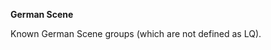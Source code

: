 <!-- markdownlint-disable MD041-->
**German Scene**<br>

Known German Scene groups (which are not defined as LQ).
<!-- markdownlint-enable MD041-->
